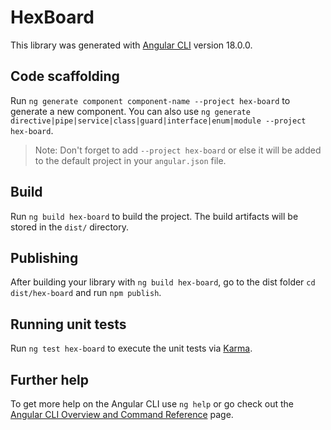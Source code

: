 # HexBoard

This library was generated with [Angular CLI](https://github.com/angular/angular-cli) version 18.0.0.

## Code scaffolding

Run `ng generate component component-name --project hex-board` to generate a new component. You can also use `ng generate directive|pipe|service|class|guard|interface|enum|module --project hex-board`.
> Note: Don't forget to add `--project hex-board` or else it will be added to the default project in your `angular.json` file. 

## Build

Run `ng build hex-board` to build the project. The build artifacts will be stored in the `dist/` directory.

## Publishing

After building your library with `ng build hex-board`, go to the dist folder `cd dist/hex-board` and run `npm publish`.

## Running unit tests

Run `ng test hex-board` to execute the unit tests via [Karma](https://karma-runner.github.io).

## Further help

To get more help on the Angular CLI use `ng help` or go check out the [Angular CLI Overview and Command Reference](https://angular.dev/tools/cli) page.
